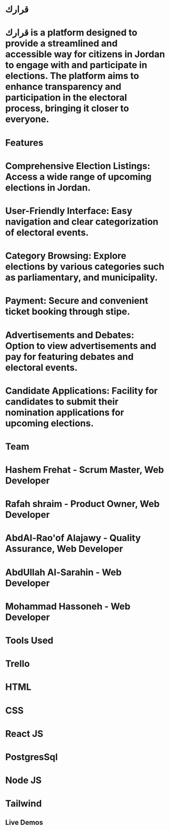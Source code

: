  # قرارك
# قرارك is a platform designed to provide a streamlined and accessible way for citizens in Jordan to engage with and participate in elections. The platform aims to enhance transparency and participation in the electoral process, bringing it closer to everyone.

# Features
# Comprehensive Election Listings: Access a wide range of upcoming elections in Jordan.
# User-Friendly Interface: Easy navigation and clear categorization of electoral events.
# Category Browsing: Explore elections by various categories such as  parliamentary, and municipality.
# Payment: Secure and convenient ticket booking through stipe.
# Advertisements and Debates: Option to view advertisements and pay for featuring debates and electoral events.
# Candidate Applications: Facility for candidates to submit their nomination applications for upcoming elections.
# Team
# Hashem Frehat - Scrum Master, Web Developer
# Rafah shraim - Product Owner, Web Developer
# AbdAl-Rao'of Alajawy - Quality Assurance, Web Developer
# AbdUllah Al-Sarahin - Web Developer
# Mohammad Hassoneh - Web Developer

# Tools Used
# Trello
# HTML
# CSS
# React JS
# PostgresSql
# Node JS
# Tailwind


## Live Demos
